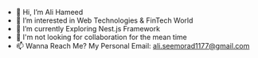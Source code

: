 - 👋 Hi, I’m Ali Hameed
- 👀 I’m interested in Web Technologies & FinTech World
- 🌱 I’m currently Exploring Nest.js Framework
- 💞️ I'm not looking for collaboration for the mean time
- 📫 Wanna Reach Me?
My Personal Email: ali.seemorad1177@gmail.com
